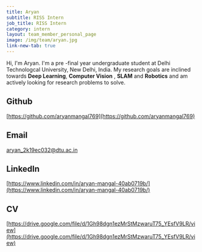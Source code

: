 ```yaml
---
title: Aryan
subtitle: RISS Intern
job_title: RISS Intern
category: intern
layout: team_member_personal_page
image: /img/team/aryan.jpg
link-new-tab: true
---
```


Hi, I'm Aryan. I'm a  pre -final year undergraduate student at Delhi Technologcal University, New Delhi, India. My research goals are inclined towards **Deep  Learning**, **Computer Vision** , **SLAM** and **Robotics** and am actively looking for research problems to solve.


## Github ##
[https://github.com/aryanmangal769](https://github.com/aryanmangal769) 

## Email ##
<a> aryan_2k19ec032@dtu.ac.in </a>

## LinkedIn ##
[https://www.linkedin.com/in/aryan-mangal-40ab0719b/](https://www.linkedin.com/in/aryan-mangal-40ab0719b/)

## CV ##
[https://drive.google.com/file/d/1Gh98dgn1ezMrStMzwaruT75_YEsfV9LR/view](https://drive.google.com/file/d/1Gh98dgn1ezMrStMzwaruT75_YEsfV9LR/view)

